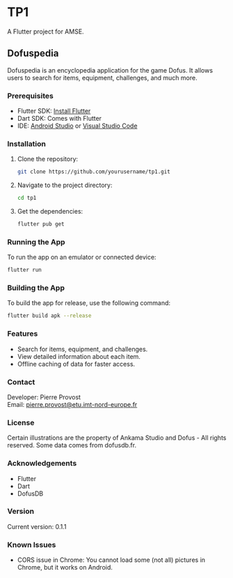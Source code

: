 # TP1

A Flutter project for AMSE.

## Dofuspedia

Dofuspedia is an encyclopedia application for the game Dofus. It allows users to search for items, equipment, challenges, and much more.

### Prerequisites

- Flutter SDK: [Install Flutter](https://flutter.dev/docs/get-started/install)
- Dart SDK: Comes with Flutter
- IDE: [Android Studio](https://developer.android.com/studio) or [Visual Studio Code](https://code.visualstudio.com/)

### Installation

1. Clone the repository:
   ```sh
   git clone https://github.com/yourusername/tp1.git
   ```
2. Navigate to the project directory:
   ```sh
   cd tp1
   ```
3. Get the dependencies:
   ```sh
   flutter pub get
   ```

### Running the App

To run the app on an emulator or connected device:

```sh
flutter run
```

### Building the App

To build the app for release, use the following command:

```sh
flutter build apk --release
```

### Features

- Search for items, equipment, and challenges.
- View detailed information about each item.
- Offline caching of data for faster access.

### Contact

Developer: Pierre Provost  
Email: pierre.provost@etu.imt-nord-europe.fr

### License

Certain illustrations are the property of Ankama Studio and Dofus - All rights reserved. Some data comes from dofusdb.fr.

### Acknowledgements

- Flutter
- Dart
- DofusDB

### Version

Current version: 0.1.1

### Known Issues

- CORS issue in Chrome: You cannot load some (not all) pictures in Chrome, but it works on Android.
